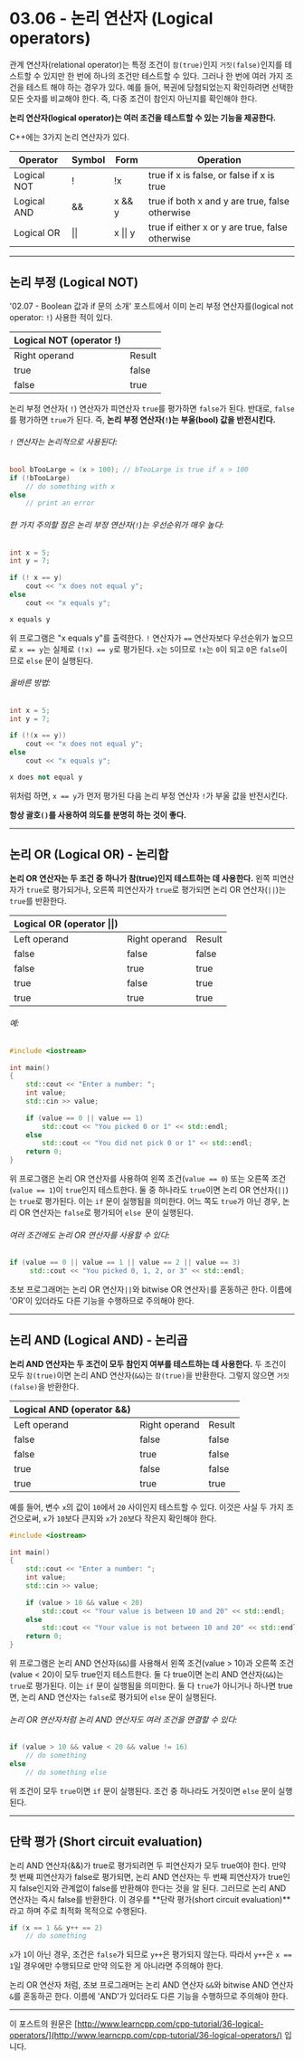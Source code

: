 # 03.06 - 논리 연산자 (Logical operators)

관계 연산자(relational operator)는 특정 조건이 `참(true)`인지 `거짓(false)`인지를 테스트할 수 있지만 한 번에 하나의 조건만 테스트할 수 있다. 그러나 한 번에 여러 가지 조건을 테스트 해야 하는 경우가 있다. 예를 들어, 복권에 당첨되었는지 확인하려면 선택한 모든 숫자를 비교해야 한다. 즉, 다중 조건이 참인지 아닌지를 확인해야 한다.

**논리 연산자(logical operator)는 여러 조건을 테스트할 수 있는 기능을 제공한다.**

C++에는 3가지 논리 연산자가 있다.

| Operator    | Symbol | Form     | Operation                                       |
| ----------- | ------ | -------- | ----------------------------------------------- |
| Logical NOT | !      | !x       | true if x is false, or false if x is true       |
| Logical AND | &&     | x && y   | true if both x and y are true, false otherwise  |
| Logical OR  | \|\|   | x \|\| y | true if either x or y are true, false otherwise |

---

## 논리 부정 (Logical NOT)

'02.07 - Boolean 값과 if 문의 소개' 포스트에서 이미 논리 부정 연산자를(logical not operator: `!`) 사용한 적이 있다.

| Logical NOT (operator !) |        |
| ------------------------ | ------ |
| Right operand            | Result |
| true                     | false  |
| false                    | true   |

논리 부정 연산자( `!`) 연산자가 피연산자 `true`를 평가하면 `false`가 된다. 반대로, `false`를 평가하면 `true`가 된다. 즉, **논리 부정 연산자(`!`)는 부울(bool) 값을 반전시킨다.**

###### `!` 연산자는 논리적으로 사용된다:

```cpp
bool bTooLarge = (x > 100); // bTooLarge is true if x > 100
if (!bTooLarge)
    // do something with x
else
    // print an error
```

###### 한 가지 주의할 점은 논리 부정 연산자(`!`)는 우선순위가 매우 높다:

```cpp
int x = 5;
int y = 7;
 
if (! x == y)
	cout << "x does not equal y";
else
	cout << "x equals y";

x equals y
```

위 프로그램은 "x equals y"를 출력한다. `!` 연산자가 `==` 연산자보다 우선순위가 높으므로 `x == y`는 실제로 `(!x) == y`로 평가된다. `x`는 `5`이므로 `!x`는 `0`이 되고 `0`은 `false`이므로 `else` 문이 실행된다.

 ###### 올바른 방법:

```cpp
int x = 5;
int y = 7;
 
if (!(x == y))
	cout << "x does not equal y";
else
	cout << "x equals y";

x does not equal y
```

위처럼 하면, `x == y`가 먼저 평가된 다음 논리 부정 연산자 `!`가 부울 값을 반전시킨다.

**항상 괄호`()`를 사용하여 의도를 분명히 하는 것이 좋다.**

---

## 논리 OR (Logical OR) - 논리합

**논리 OR 연산자는 두 조건 중 하나가 참(true)인지 테스트하는 데 사용한다.** 왼쪽 피연산자가 `true`로 평가되거나, 오른쪽 피연산자가 `true`로 평가되면 논리 OR 연산자(`||`)는 `true`를 반환한다.

| Logical OR (operator \|\|) |               |        |
| -------------------------- | ------------- | ------ |
| Left operand               | Right operand | Result |
| false                      | false         | false  |
| false                      | true          | true   |
| true                       | false         | true   |
| true                       | true          | true   |

###### 예:

```cpp
#include <iostream>
 
int main()
{
    std::cout << "Enter a number: ";
    int value;
    std::cin >> value;
 
    if (value == 0 || value == 1)
        std::cout << "You picked 0 or 1" << std::endl;
    else
        std::cout << "You did not pick 0 or 1" << std::endl;
    return 0;
}
```

위 프로그램은 논리 OR 연산자를 사용하여 왼쪽 조건(`value == 0`) 또는 오른쪽 조건(`value == 1`)이 `true`인지 테스트한다. 둘 중 하나라도 `true`이면 논리 OR 연산자(`||`)는 `true`로 평가된다. 이는 `if` 문이 실행됨을 의미한다. 어느 쪽도 `true`가 아닌 경우, 논리 OR 연산자는 `false`로 평가되어 `else `문이 실행된다.

###### 여러 조건에도 논리 OR 연산자를 사용할 수 있다:

```cpp
if (value == 0 || value == 1 || value == 2 || value == 3)
     std::cout << "You picked 0, 1, 2, or 3" << std::endl;
```

초보 프로그래머는 논리 OR 연산자`||`와 bitwise OR 연산자`|`를 혼동하곤 한다. 이름에 'OR'이 있더라도 다른 기능을 수행하므로 주의해야 한다.

---

## 논리 AND (Logical AND) - 논리곱

**논리 AND 연산자는 두 조건이 모두 참인지 여부를 테스트하는 데 사용한다.** 두 조건이 모두 `참(true)`이면 논리 AND 연산자(`&&`)는 `참(true)`을 반환한다. 그렇지 않으면 `거짓(false)`을 반환한다.

| Logical AND (operator &&) |               |        |
| ------------------------- | ------------- | ------ |
| Left operand              | Right operand | Result |
| false                     | false         | false  |
| false                     | true          | false  |
| true                      | false         | false  |
| true                      | true          | true   |

예를 들어, 변수 `x`의 값이 `10`에서 `20` 사이인지 테스트할 수 있다. 이것은 사실 두 가지 조건으로써, `x`가 `10`보다 큰지와 `x`가 `20`보다 작은지 확인해야 한다.

```cpp
#include <iostream>
 
int main()
{
    std::cout << "Enter a number: ";
    int value;
    std::cin >> value;
 
    if (value > 10 && value < 20)
        std::cout << "Your value is between 10 and 20" << std::endl;
    else
        std::cout << "Your value is not between 10 and 20" << std::endl;
    return 0;
}
```

위 프로그램은 논리 AND 연산자(`&&`)를 사용해서 왼쪽 조건(value > 10)과 오른쪽 조건(value < 20)이 모두 true인지 테스트한다. 둘 다 true이면 논리 AND 연산자(`&&`)는 `true`로 평가된다. 이는 `if` 문이 실행됨을 의미한다. 둘 다 `true`가 아니거나 하나면 true면, 논리 AND 연산자는 `false`로 평가되어 `else` 문이 실행된다.

###### 논리 OR 연산자처럼 논리 AND 연산자도 여러 조건을 연결할 수 있다:

```cpp
if (value > 10 && value < 20 && value != 16)
    // do something
else
    // do something else
```

위 조건이 모두 `true`이면 `if` 문이 실행된다. 조건 중 하나라도 거짓이면 `else` 문이 실행된다.

---

## 단락 평가 (Short circuit evaluation)

논리 AND 연산자(&&)가 true로 평가되려면 두 피연산자가 모두 true여야 한다. 만약 첫 번째 피연산자가 false로 평가되면, 논리 AND 연산자는 두 번째 피연산자가 true인지 false인지와 관계없이 false를 반환해야 한다는 것을 알 된다. 그러므로 논리 AND 연산자는 즉시 false를 반환한다. 이 경우를 **단락 평가(short circuit evaluation)**라고 하며 주로 최적화 목적으로 수행된다.

```cpp
if (x == 1 && y++ == 2)
    // do something
```

`x`가 `1`이 아닌 경우, 조건은 `false`가 되므로 `y++`은 평가되지 않는다. 따라서 `y++`은 `x == 1`일 경우에만 수행되므로 만약 의도한 게 아니라면 주의해야 한다.

논리 OR 연산자 처럼, 초보 프로그래머는 논리 AND 연산자 `&&`와 bitwise AND 연산자 `&`를 혼동하곤 한다. 이름에 'AND'가 있더라도 다른 기능을 수행하므로 주의해야 한다.

---

이 포스트의 원문은 [http://www.learncpp.com/cpp-tutorial/36-logical-operators/](http://www.learncpp.com/cpp-tutorial/36-logical-operators/) 입니다.